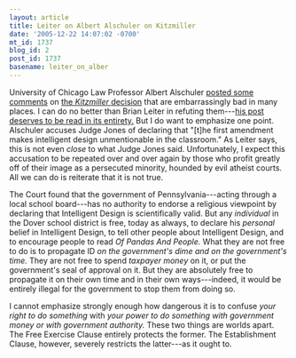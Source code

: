 ```yaml
---
layout: article
title: Leiter on Albert Alschuler on Kitzmiller
date: '2005-12-22 14:07:02 -0700'
mt_id: 1737
blog_id: 2
post_id: 1737
basename: leiter_on_alber
---
```

University of Chicago Law Professor Albert Alschuler <a href="http://uchicagolaw.typepad.com/faculty/2005/12/the_dover_intel.html">posted some comments</a> on <a href="http://msnbcmedia.msn.com/i/msnbc/sections/news/051220_kitzmiller_342.pdf">the <em>Kitzmiller </em>decision</a> that are embarrassingly bad in many places. I can do no better than Brian Leiter in refuting them---<a href="http://leiterreports.typepad.com/blog/2005/12/more_reactions__1.html">his post deserves to be read in its entirety.</a> But I do want to emphasize one point. Alschuler accuses Judge Jones of declaring that "[t]he first amendment makes intelligent design unmentionable in the classroom." As Leiter says, this is not even <em>close </em>to what Judge Jones said. Unfortunately, I expect this accusation to be repeated over and over again by those who profit greatly off of their image as a persecuted minority, hounded by evil atheist courts. All we can do is reiterate that it is not true.

The Court found that the government of Pennsylvania---acting through a local school board---has no authority to endorse a religious viewpoint by declaring that Intelligent Design is scientifically valid. But any <em>individual </em>in the Dover school district is free, today as always, to declare his <em>personal </em>belief in Intelligent Design, to tell other people about Intelligent Design, and to encourage people to read <em>Of Pandas And People. </em>What they are not free to do is to propagate ID <em>on the government's dime and on the government's time.</em> They are not free to spend <em>taxpayer money </em>on it, or put the government's seal of approval on it. But they are absolutely free to propagate it on their own time and in their own ways---indeed, it would be entirely illegal for the government to stop them from doing so.

I cannot emphasize strongly enough how dangerous it is to confuse <em>your right to do something</em> with <em>your power to do something with government money or with government authority.</em> These two things are worlds apart. The Free Exercise Clause entirely protects the former. The Establishment Clause, however, severely restricts the latter---as it ought to.
